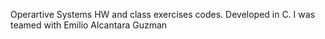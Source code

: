 Operartive Systems HW and class exercises codes. Developed in C. I was teamed with Emilio Alcantara Guzman
